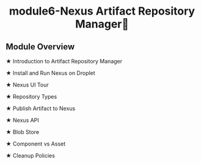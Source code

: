 <h1 align="center">module6-Nexus Artifact Repository Manager🥳</h1>


## Module Overview
★ Introduction to Artifact Repository Manager

★ Install and Run Nexus on Droplet

★ Nexus UI Tour

★ Repository Types

★ Publish Artifact to Nexus

★ Nexus API

★ Blob Store

★ Component vs Asset

★ Cleanup Policies
